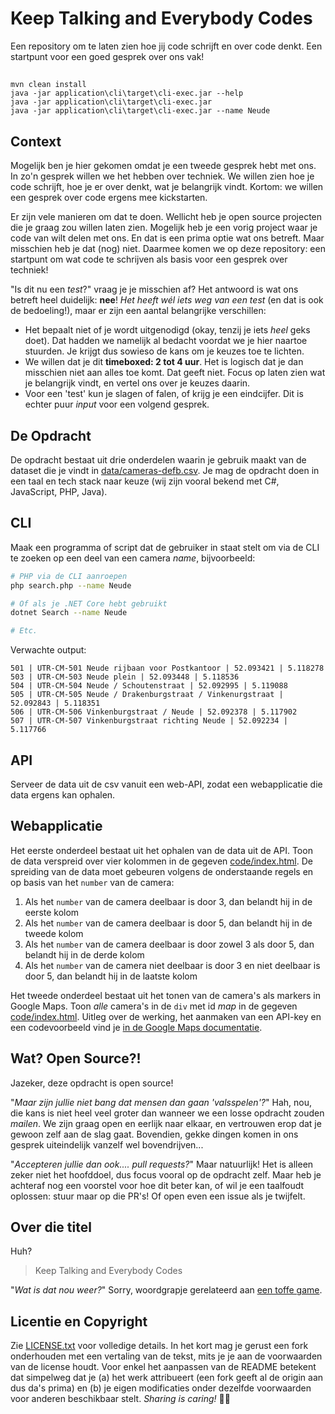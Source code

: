 # Keep Talking and Everybody Codes

Een repository om te laten zien hoe jij code schrijft en over code denkt.
Een startpunt voor een goed gesprek over ons vak!

##

```
mvn clean install
java -jar application\cli\target\cli-exec.jar --help
java -jar application\cli\target\cli-exec.jar 
java -jar application\cli\target\cli-exec.jar --name Neude
```


## Context

Mogelijk ben je hier gekomen omdat je een tweede gesprek hebt met ons.
In zo'n gesprek willen we het hebben over techniek.
We willen zien hoe je code schrijft, hoe je er over denkt, wat je belangrijk vindt.
Kortom: we willen een gesprek over code ergens mee kickstarten.

Er zijn vele manieren om dat te doen.
Wellicht heb je open source projecten die je graag zou willen laten zien.
Mogelijk heb je een vorig project waar je code van wilt delen met ons.
En dat is een prima optie wat ons betreft.
Maar misschien heb je dat (nog) niet.
Daarmee komen we op deze repository: een startpunt om wat code te schrijven als basis voor een gesprek over techniek!

"Is dit nu een _test_?" vraag je je misschien af?
Het antwoord is wat ons betreft heel duidelijk: **nee**!
_Het heeft wél iets weg van een test_ (en dat is ook de bedoeling!), maar er zijn een aantal belangrijke verschillen:

- Het bepaalt niet of je wordt uitgenodigd (okay, tenzij je iets _heel_ geks doet). Dat hadden we namelijk al bedacht voordat we je hier naartoe stuurden. Je krijgt dus sowieso de kans om je keuzes toe te lichten.
- We willen dat je dit **timeboxed: 2 tot 4 uur**. Het is logisch dat je dan misschien niet aan alles toe komt. Dat geeft niet. Focus op laten zien wat je belangrijk vindt, en vertel ons over je keuzes daarin.
- Voor een 'test' kun je slagen of falen, of krijg je een eindcijfer. Dit is echter puur _input_ voor een volgend gesprek.

## De Opdracht

De opdracht bestaat uit drie onderdelen waarin je gebruik maakt van de dataset die je vindt in [data/cameras-defb.csv](data/cameras-defb.csv).
Je mag de opdracht doen in een taal en tech stack naar keuze (wij zijn vooral bekend met C#, JavaScript, PHP, Java).

## CLI

Maak een programma of script dat de gebruiker in staat stelt om via de CLI te zoeken op een deel van een camera _name_, bijvoorbeeld:

```sh
# PHP via de CLI aanroepen
php search.php --name Neude

# Of als je .NET Core hebt gebruikt
dotnet Search --name Neude

# Etc.
```

Verwachte output:

```none
501 | UTR-CM-501 Neude rijbaan voor Postkantoor | 52.093421 | 5.118278
503 | UTR-CM-503 Neude plein | 52.093448 | 5.118536
504 | UTR-CM-504 Neude / Schoutenstraat | 52.092995 | 5.119088
505 | UTR-CM-505 Neude / Drakenburgstraat / Vinkenurgstraat | 52.092843 | 5.118351
506 | UTR-CM-506 Vinkenburgstraat / Neude | 52.092378 | 5.117902
507 | UTR-CM-507 Vinkenburgstraat richting Neude | 52.092234 | 5.117766
```

## API

Serveer de data uit de csv vanuit een web-API, zodat een webapplicatie die data ergens kan ophalen.

## Webapplicatie

Het eerste onderdeel bestaat uit het ophalen van de data uit de API.
Toon de data verspreid over vier kolommen in de gegeven [code/index.html](code/index.html).
De spreiding van de data moet gebeuren volgens de onderstaande regels en op basis van het `number` van de camera:

1. Als het `number` van de camera deelbaar is door 3, dan belandt hij in de eerste kolom
2. Als het `number` van de camera deelbaar is door 5, dan belandt hij in de tweede kolom
3. Als het `number` van de camera deelbaar is door zowel 3 als door 5, dan belandt hij in de derde kolom
4. Als het `number` van de camera niet deelbaar is door 3 en niet deelbaar is door 5, dan belandt hij in de laatste kolom

Het tweede onderdeel bestaat uit het tonen van de camera's als markers in Google Maps.
Toon _alle_ camera's in de `div` met id _map_ in de gegeven [code/index.html](code/index.html).
Uitleg over de werking, het aanmaken van een API-key en een codevoorbeeld vind je [in de Google Maps documentatie](https://developers.google.com/maps/documentation/javascript/examples/marker-simple).

## Wat? Open Source?!

Jazeker, deze opdracht is open source!

"_Maar zijn jullie niet bang dat mensen dan gaan 'valsspelen'?_"
Hah, nou, die kans is niet heel veel groter dan wanneer we een losse opdracht zouden _mailen_.
We zijn graag open en eerlijk naar elkaar, en vertrouwen erop dat je gewoon zelf aan de slag gaat.
Bovendien, gekke dingen komen in ons gesprek uiteindelijk vanzelf wel bovendrijven...

"_Accepteren jullie dan ook.... pull requests?_"
Maar natuurlijk!
Het is alleen zeker niet het hoofddoel, dus focus vooral op de opdracht zelf.
Maar heb je achteraf nog een voorstel voor hoe dit beter kan, of wil je een taalfoudt oplossen: stuur maar op die PR's!
Of open even een issue als je twijfelt.

## Over die titel

Huh?

> Keep Talking and Everybody Codes

"_Wat is dat nou weer?_"
Sorry, woordgrapje gerelateerd aan [een toffe game](http://www.keeptalkinggame.com/).

## Licentie en Copyright

Zie [LICENSE.txt](LICENSE.txt) voor volledige details.
In het kort mag je gerust een fork onderhouden met een vertaling van de tekst, mits je je aan de voorwaarden van de license houdt.
Voor enkel het aanpassen van de README betekent dat simpelweg dat je (a) het werk attribueert (een fork geeft al de origin aan dus da's prima) en (b) je eigen modificaties onder dezelfde voorwaarden voor anderen beschikbaar stelt.
_Sharing is caring!_ 🧡😊